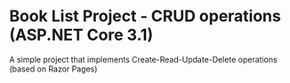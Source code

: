 # Book List Project - CRUD operations (ASP.NET Core 3.1)

A simple project that implements Create-Read-Update-Delete operations (based on Razor Pages)
